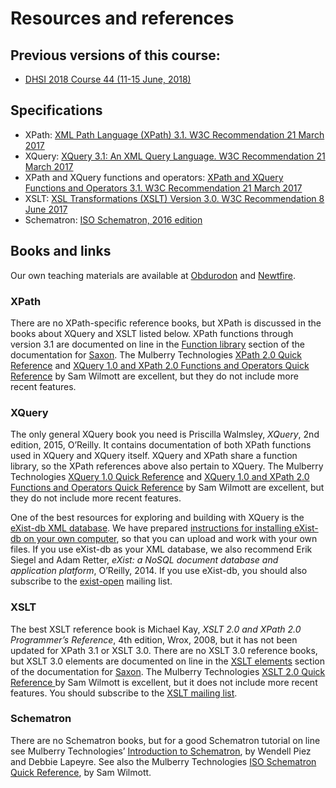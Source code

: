 # Resources and references

## Previous versions of this course:
* [DHSI 2018 Course 44 (11-15 June, 2018)](schedule-2018.md) 

## Specifications

* XPath: [XML Path Language (XPath) 3.1. W3C Recommendation 21 March 2017](https://www.w3.org/TR/2017/REC-xpath-31-20170321/)
* XQuery: [XQuery 3.1: An XML Query Language. W3C Recommendation 21 March 2017](https://www.w3.org/TR/2017/REC-xquery-31-20170321/)
* XPath and XQuery functions and operators: [XPath and XQuery Functions and Operators 3.1. W3C Recommendation 21 March 2017](https://www.w3.org/TR/2017/REC-xpath-functions-31-20170321/)
* XSLT: [XSL Transformations (XSLT) Version 3.0. W3C Recommendation 8 June 2017](https://www.w3.org/TR/2017/REC-xslt-30-20170608/)
* Schematron: [ISO Schematron, 2016 edition](http://schematron.com/)

## Books and links

Our own teaching materials are available at [Obdurodon](http://dh.obdurodon.org) and [Newtfire](http://dh.newtfire.org).

### XPath

There are no XPath-specific reference books, but XPath is discussed in  the books about XQuery and XSLT listed below. XPath functions through version 3.1 are documented on line in the [Function library](https://www.saxonica.com/documentation/index.html#!functions) section of the documentation for [Saxon](http://www.saxonica.com/documentation/documentation.xml). The Mulberry Technologies [XPath 2.0 Quick Reference](http://mulberrytech.com/quickref/xpath2.pdf) and [XQuery 1.0 and XPath 2.0 Functions and Operators Quick Reference](http://mulberrytech.com/quickref/functions.pdf) by Sam Wilmott are excellent, but they do not include more recent features. 

### XQuery

The only general XQuery book you need is Priscilla Walmsley, _XQuery_, 2nd edition, 2015, O’Reilly. It contains documentation of both XPath functions used in XQuery and XQuery itself.  XQuery and XPath share a function library, so the XPath references above also pertain to XQuery. The Mulberry Technologies [XQuery 1.0 Quick Reference](http://mulberrytech.com/quickref/xquery1.pdf) and [XQuery 1.0 and XPath 2.0 Functions and Operators Quick Reference](http://mulberrytech.com/quickref/functions.pdf) by Sam Wilmott are excellent, but they do not include more recent features. 

One of the best resources for exploring and building with XQuery is the [eXist-db XML database](https://exist-db.org). We have prepared [instructions for installing eXist-db on your own computer](xquery_setup.html), so that you can upload and work with your own files. If you use eXist-db as your XML database, we also recommend Erik Siegel and Adam Retter, _eXist: a NoSQL document database and application platform_, O’Reilly, 2014. If you use eXist-db, you should also subscribe to the [exist-open](https://sourceforge.net/projects/exist/lists/exist-open) mailing list.

### XSLT

The best XSLT reference book is Michael Kay, _XSLT 2.0 and XPath 2.0 Programmer’s Reference_, 4th edition, Wrox, 2008, but it has not been updated for XPath 3.1 or XSLT 3.0. There are no XSLT 3.0 reference books, but XSLT 3.0 elements are documented on line in the [XSLT elements](https://www.saxonica.com/documentation/index.html#!xsl-elements) section of the documentation for [Saxon](http://www.saxonica.com/documentation/documentation.xml). The Mulberry Technologies [XSLT 2.0 Quick Reference ](http://mulberrytech.com/quickref/xslt2.pdf) by Sam Wilmott is excellent, but it does not include more recent features. You should subscribe to the [XSLT mailing list](https://www.mulberrytech.com/xsl/xsl-list/).

### Schematron

There are no Schematron books, but for a good Schematron tutorial on line see Mulberry Technologies’ [Introduction to Schematron](http://www.mulberrytech.com/papers/schematron-Philly.pdf), by Wendell Piez and Debbie Lapeyre. See also the Mulberry Technologies [ISO Schematron Quick Reference](http://mulberrytech.com/quickref/schematron_rev1.pdf), by Sam Wilmott.
